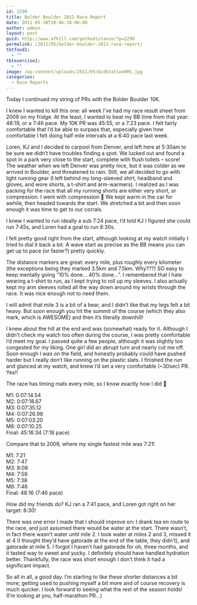 ```yaml
---
id: 2290
title: Bolder Boulder 2011 Race Report
date: 2011-05-30T10:46:34-06:00
author: admin
layout: post
guid: http://www.afhill.com/gothedistance/?p=2290
permalink: /2011/05/bolder-boulder-2011-race-report/
tbtfood1:
  - ""
tbtexercise1:
  - ""
image: /wp-content/uploads/2011/05/AidStationKM1.jpg
categories:
  - Race Reports
---
```

Today I continued my string of PRs with the Bolder Boulder 10K. 

I knew I wanted to kill this one: all week I&#8217;ve had my race result sheet from 2009 on my fridge. At the least, I wanted to beat my BB time from that year: 48:19, or a 7:46 pace. My 10K PR was 45:55, or a 7:23 pace. I felt fairly comfortable that I&#8217;d be able to surpass that, especially given how comfortable I felt doing half mile intervals at a 6:40 pace last week. 

Loren, KJ and I decided to carpool from Denver, and left here at 5:30am to be sure we didn&#8217;t have troubles finding a spot. We lucked out and found a spot in a park very close to the start, complete with flush toilets &#8211; score! The weather when we left Denver was pretty nice, but it was colder as we arrived in Boulder, and threatened to rain. Still, we all decided to go with light running gear (I left behind my long-sleeved shirt, headband and gloves, and wore shorts, a t-shirt and arm-warmers). I realized as I was packing for the race that all my running shorts are either very short, or compression. I went with compression 🙂 We kept warm in the car for awhile, then headed towards the start. We stretched a bit and then soon enough it was time to get to our corrals. 

I knew I wanted to run ideally a sub 7:24 pace, I&#8217;d told KJ I figured she could run 7:45s, and Loren had a goal to run 8:30s. 

I felt pretty good right from the start, although looking at my watch initially I tried to dial it back a bit. A wave start as precise as the BB means you can get up to pace (or faster?) pretty quickly. 

The distance markers are great: every mile, plus roughly every kilometer (the exceptions being they marked 3.5km and 7.5km. Why???) SO easy to keep mentally going &#8220;10% done&#8230; 40% done&#8230;&#8221;. I remembered that I hate wearing a t-shirt to run, as I kept trying to roll up my sleeves. I also actually kept my arm sleeves rolled all the way down around my wrists through the race. It was nice enough not to need them. 

I will admit that mile 3 is a bit of a bear, and I didn&#8217;t like that my legs felt a bit heavy. But soon enough you hit the summit of the course (which they also mark, which is AWESOME) and then it&#8217;s literally downhill! 

I knew about the hill at the end and was (somewhat) ready for it. Although I didn&#8217;t check my watch too often during the course, I was pretty comfortable I&#8217;d meet my goal. I passed quite a few people, although it was slightly too congested for my liking. One girl did an abrupt turn and nearly cut me off. Soon enough I was on the field, and honestly probably could have pushed harder but I really don&#8217;t like running on the plastic slats. I finished the run and glanced at my watch, and knew I&#8217;d set a very comfortable (~30sec) PR. Yes!!

The race has timing mats every mile, so I know exactly how I did 🙂 

M1: 0:07:14.54  
M2: 0:07:18.67  
M3: 0:07:35.12  
M4: 0:07:26.98  
M5: 0:07:03.20  
M6: 0:07:10.25  
Final: 45:16:34 (7:18 pace)

Compare that to 2009, where my single fastest mile was 7:21!

M1: 7:21  
M2: 7:47  
M3: 8:08  
M4: 7:59  
M5: 7:38  
M6: 7:46  
Final: 48:16 (7:46 pace)

How did my friends do? KJ ran a 7:41 pace, and Loren got right on her target: 8:30!

There was one error I made that I should improve on: I drank tea en route to the race, and just assumed there would be water at the start. There wasn&#8217;t, in fact there wasn&#8217;t water until mile 2. I took water at miles 2 and 3, missed it at 4 (I thought they&#8217;d have gatorade at the end of the table, they didn&#8217;t), and gatorade at mile 5. I forgot I haven&#8217;t had gatorade for oh, three months, and it tasted way to sweet and yucky. I definitely should have handled hydration better. Thankfully, the race was short enough I don&#8217;t think it had a significant impact. 

So all in all, a good day. I&#8217;m starting to like these shorter distances a bit more; getting used to pushing myself a bit more and of course recovery is much quicker. I look forward to seeing what the rest of the season holds! (I&#8217;m looking at you, half-marathon PR&#8230;)